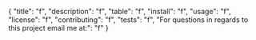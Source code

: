 {
  "title": "f",
  "description": "f",
  "table": "f",
  "install": "f",
  "usage": "f",
  "license": "f",
  "contributing": "f",
  "tests": "f",
  "For questions in regards to this project email me at:": "f"
}
